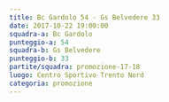 ```yaml
---
title: Bc Gardolo 54 - Gs Belvedere 33
date: 2017-10-22 19:00:00
squadra-a: Bc Gardolo
punteggio-a: 54
squadra-b: Gs Belvedere
punteggio-b: 33
partite/squadra: promozione-17-18
luogo: Centro Sportivo Trento Nord
categoria: promozione
---
```


